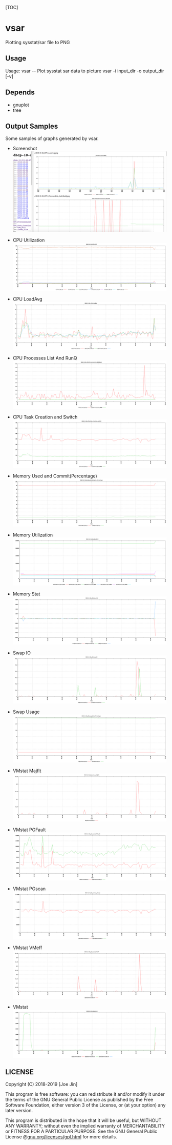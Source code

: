 [TOC]

# vsar
Plotting sysstat/sar file to PNG

## Usage
Usage: vsar -- Plot sysstat sar data to picture
       vsar -i input_dir -o output_dir [-v]
       
## Depends
  * gnuplot
  * tree


## Output Samples
Some samples of graphs generated by vsar.
* Screenshot
![Alt text](https://raw.githubusercontent.com/joejin00/vsar/master/graphs/ScreenShoot.png "Screenshot")

* CPU Utilization
![Alt text](https://raw.githubusercontent.com/joejin00/vsar/master/graphs/2018-11-01_CPU_Util.png "CPU Utilization")

* CPU LoadAvg
![Alt text](https://raw.githubusercontent.com/joejin00/vsar/master/graphs/2018-11-01_CPU_LoadAvg.png "CPU LoadAvg")

* CPU Processes List And RunQ
![Alt text](https://raw.githubusercontent.com/joejin00/vsar/master/graphs/2018-11-01_CPU_ProcessesList_And_RunQ.png "CPU Processes List And RunQ")

* CPU Task Creation and Switch
![Alt text](https://raw.githubusercontent.com/joejin00/vsar/master/graphs/2018-11-01_CPU_Task_Creation_Switch.png "CPU Task Creation and Switch")

* Memory Used and Commit(Percentage)
![Alt text](https://raw.githubusercontent.com/joejin00/vsar/master/graphs/2018-11-01_MM_Mem_Used_Commit_Percentage.png "Memory Used and Commit")

* Memory Utilization
![Alt text](https://raw.githubusercontent.com/joejin00/vsar/master/graphs/2018-11-01_MM_Mem_Util.png "Memory Utilization")

* Memory Stat
![Alt text](https://raw.githubusercontent.com/joejin00/vsar/master/graphs/2018-11-01_MM_Mem_Stat.png "Memory Stat")

* Swap IO
![Alt text](https://raw.githubusercontent.com/joejin00/vsar/master/graphs/2018-11-01_MM_Swap_IO.png "Swap IO")

* Swap Usage
![Alt text](https://raw.githubusercontent.com/joejin00/vsar/master/graphs/2018-11-01_MM_Swap_Util_Percentage.png "Swap Usage")

* VMstat Majflt
![Alt text](https://raw.githubusercontent.com/joejin00/vsar/master/graphs/2018-11-01_MM_vmstat_Majflt.png "VMstat Majflt")

* VMstat PGFault
![Alt text](https://raw.githubusercontent.com/joejin00/vsar/master/graphs/2018-11-01_MM_vmstat_PGfault.png "VMstat PGFault")

* VMstat PGscan
![Alt text](https://raw.githubusercontent.com/joejin00/vsar/master/graphs/2018-11-01_MM_vmstat_PGscan.png "VMstat PGscan")

* VMstat VMeff
![Alt text](https://raw.githubusercontent.com/joejin00/vsar/master/graphs/2018-11-01_MM_vmstat_VMeff.png "VMstat VMeff")

* VMstat
![Alt text](https://raw.githubusercontent.com/joejin00/vsar/master/graphs/2018-11-01_MM_vmstat.png "VMstat")

## LICENSE

Copyright (C) 2018-2019 [Joe Jin]

This program is free software: you can redistribute it and/or modify
it under the terms of the GNU General Public License as published by
the Free Software Foundation, either version 3 of the License, or
(at your option) any later version.

This program is distributed in the hope that it will be useful,
but WITHOUT ANY WARRANTY; without even the implied warranty of
MERCHANTABILITY or FITNESS FOR A PARTICULAR PURPOSE. See the GNU
General Public License @[gnu.org/licenses/gpl.html](http://gnu.org/licenses/gpl.html>) for more details.
